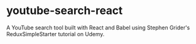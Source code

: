 # youtube-search-react

A YouTube search tool built with React and Babel using Stephen Grider's ReduxSimpleStarter tutorial on Udemy.